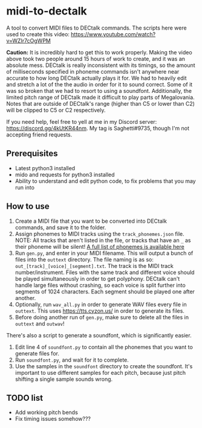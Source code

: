 # midi-to-dectalk
A tool to convert MIDI files to DECtalk commands. The scripts here were used to create this video: https://www.youtube.com/watch?v=WZIr7cOgWPM

**Caution:** It is incredibly hard to get this to work properly. Making the video above took two people around 15 hours of work to create, and it was an absolute mess. DECtalk is really inconsistent with its timings, so the amount of milliseconds specified in phoneme commands isn't anywhere near accurate to how long DECtalk actually plays it for. We had to heavily edit and stretch a lot of the the audio in order for it to sound correct. Some of it was so broken that we had to resort to using a soundfont. Additionally, the limited pitch range of DECtalk made it difficult to play parts of Megalovania. Notes that are outside of DECtalk's range (higher than C5 or lower than C2) will be clipped to C5 or C2 respectively.

If you need help, feel free to yell at me in my Discord server: https://discord.gg/4kUtKR44nm. My tag is Saghetti#9735, though I'm not accepting friend requests.

## Prerequisites

* Latest python3 installed
* mido and requests for python3 installed
* Ability to understand and edit python code, to fix problems that you may run into

## How to use

1. Create a MIDI file that you want to be converted into DECtalk commands, and save it to the folder.
2. Assign phonemes to MIDI tracks using the `track_phonemes.json` file. NOTE: All tracks that aren't listed in the file, or tracks that have an `_` as their phoneme will be silent! [A full list of phonemes is available here](https://www.digikey.com/htmldatasheets/production/1122220/0/0/1/dectalk-guide.html#pf38)
3. Run `gen.py`, and enter in your MIDI filename. This will output a bunch of files into the `outtext` directory. The file naming is as so: `out_[track]_[voice]_[segment].txt`. The track is the MIDI track number/instrument. Files with the same track and different voice should be played simultaneously in order to get polyphony. DECtalk can't handle large files without crashing, so each voice is split further into segments of 1024 characters. Each segment should be played one after another.
4. Optionally, run `wav_all.py` in order to generate WAV files every file in `outtext`. This uses https://tts.cyzon.us/ in order to generate its files.
5. Before doing another run of `gen.py`, make sure to delete all the files in `outtext` and `outwav`!

There's also a script to generate a soundfont, which is significantly easier.

1. Edit line 4 of `soundfont.py` to contain all the phonemes that you want to generate files for.
2. Run `soundfont.py`, and wait for it to complete.
3. Use the samples in the `soundfont` directory to create the soundfont. It's important to use different samples for each pitch, because just pitch shifting a single sample sounds wrong.

## TODO list

* Add working pitch bends
* Fix timing issues somehow???
